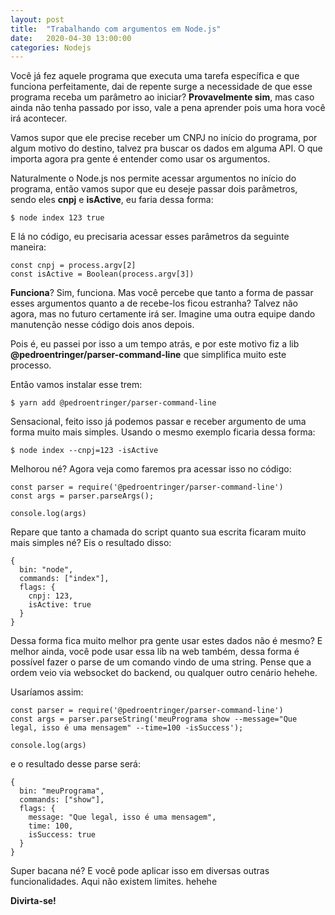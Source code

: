 ```yaml
---
layout: post
title:  "Trabalhando com argumentos em Node.js"
date:   2020-04-30 13:00:00
categories: Nodejs
---
```


Você já fez aquele programa que executa uma tarefa específica e que funciona perfeitamente, dai de repente surge a necessidade de que esse programa receba um parâmetro ao iniciar? **Provavelmente sim**, mas caso ainda não tenha passado por isso, vale a pena aprender pois uma hora você irá acontecer.

Vamos supor que ele precise receber um CNPJ no início do programa, por algum motivo do destino, talvez pra buscar os dados em alguma API. O que importa agora pra gente é entender como usar os argumentos.

Naturalmente o Node.js nos permite acessar argumentos no início do programa, então vamos supor que eu deseje passar dois parâmetros, sendo eles **cnpj** e **isActive**, eu faria dessa forma:
<pre><code class="language-bash">$ node index 123 true</code></pre>

E lá no código, eu precisaria acessar esses parâmetros da seguinte maneira:
<pre><code class="language-javascript">const cnpj = process.argv[2]
const isActive = Boolean(process.argv[3])
</code></pre>

**Funciona**? Sim, funciona. Mas você percebe que tanto a forma de passar esses argumentos quanto a de recebe-los ficou estranha? Talvez não agora, mas no futuro certamente irá ser. Imagine uma outra equipe dando manutenção nesse código dois anos depois.

Pois é, eu passei por isso a um tempo atrás, e por este motivo fiz a lib **@pedroentringer/parser-command-line** que simplifica muito este processo.

Então vamos instalar esse trem:
<pre><code class="language-bash">$ yarn add @pedroentringer/parser-command-line</code></pre>

Sensacional, feito isso já podemos passar e receber argumento de uma forma muito mais simples.
Usando o mesmo exemplo ficaria dessa forma:
<pre><code class="language-bash">$ node index --cnpj=123 -isActive</code></pre>

Melhorou né? Agora veja como faremos pra acessar isso no código:
<pre><code class="language-javascript">const parser = require('@pedroentringer/parser-command-line')
const args = parser.parseArgs();

console.log(args)
</code></pre>

Repare que tanto a chamada do script quanto sua escrita ficaram muito mais simples né? Eis o resultado disso:
<pre><code class="language-javascript">{
  bin: "node",
  commands: ["index"],
  flags: {
    cnpj: 123,
    isActive: true
  }
}
</code></pre>

Dessa forma fica muito melhor pra gente usar estes dados não é mesmo? E melhor ainda, você pode usar essa lib na web também, dessa forma é possível fazer o parse de um comando vindo de uma string. Pense que a ordem veio via websocket do backend, ou qualquer outro cenário hehehe.

Usaríamos assim:
<pre><code class="language-javascript">const parser = require('@pedroentringer/parser-command-line')
const args = parser.parseString('meuPrograma show --message="Que legal, isso é uma mensagem" --time=100 -isSuccess');

console.log(args)
</code></pre>

e o resultado desse parse será:
<pre><code class="language-javascript">{
  bin: "meuPrograma",
  commands: ["show"],
  flags: {
    message: "Que legal, isso é uma mensagem",
    time: 100,
    isSuccess: true
  }
}
</code></pre>


Super bacana né? E você pode aplicar isso em diversas outras funcionalidades. Aqui não existem limites. hehehe

**Divirta-se!**